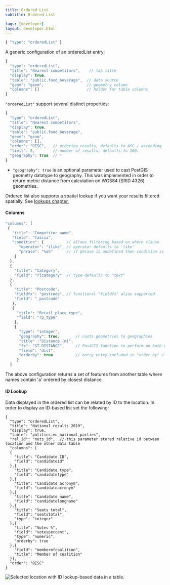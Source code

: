 ```yaml
---
title: Ordered List
subtitle: Ordered List

tags: [developer]
layout: developer.html
---
```


```javascript
{ "type": "orderedList" }
```

A generic configuration of an orderedList entry:

```javascript
{
  "type": "orderedList",
  "title": "Nearest competitors",    // tab title
  "display": true,
  "table": "public.food_beverage",  // data source
  "geom": "geom",                   // geometry column
  "columns": []                     // holder for table columns
}
```

`"orderedList"` support several distinct properties:

```javascript
{
  "type": "orderedList",
  "title": "Nearest competitors",
  "display": true,
  "table": "public.food_beverage",
  "geom": "geom",
  "columns": [],
  "order": "DESC",   // ordering results, defaults to ASC / ascending
  "limit": 8,        // number of results, defaults to 100.
  "geography": true  // *
}
```

* `"geography": true` is an optional parameter used to cast PostGIS geometry datatype to geography. This was implemented in order to return metric distance from calculation on WGS84 \(SRID 4326\) geometries.

Ordered list also supports a spatial lookup if you want your results filtered spatially. See [lookups chapter.](./lookups.md)

#### Columns

```javascript
"columns": [
 {
   "title": "Competitor name",
   "field": "fascia",
   "condition": {          // allows filtering based on where clause
      "operator": "ilike", // operator defaults to 'like'
      "phrase": "%a%"      // if phrase is undefined then condition is left out 
    }
  },
  {
    "title": "Category",
    "field": "rlcategory"  // type defaults to "text"
  },
  {
    "title": "Postcode",
    "fieldfx": "postcode", // functional "fieldfx" alias supported 
    "field": "_postcode"
   },
   {
     "title": "Retail place type",
     "field": "rp_type"
    },
    {
      "type": "integer",
      "geography": true,       // casts geometries to geographies
      "title" :"Distance (m)",
      "fx": "ST_DISTANCE",     // PostGIS function to perform on both geometries
      "field": "dist",
      "orderby": true          // entry entry included in "order by" clause
     }
  ]
```

The above configuration returns a set of features from another table where names contain 'a' ordered by closest distance.


#### ID Lookup

Data displayed in the ordered list can be related by ID to the location. In order to display an ID-based list set the following:

```text
{
  "type": "orderedList",
  "title": "National results 2019",
  "display": true,
  "table": "politics.eu_national_parties",
  "rel_id": "nuts_id",  // this parameter stored relative id between location and the other data table
  "columns": [
  {
    "title": "Candidate ID",
    "field": "candidateid"
  },{
    "title": "Candidate type",
    "field": "candidatetype"
  },{
    "title": "Candidate acronym",
    "field": "candidateacronym"
  },{
    "title": "Candidate name",
    "field": "candidatelongname"
  },{
    "title": "Seats total",
    "field": "seatstotal",
    "type": "integer"
  },{
    "title": "Votes %",
    "field": "votespercent",
    "type": "numeric",
    "orderby": true
  },{
    "field": "memberofcoalition",
    "title": "Member of coalition"
  }],
  "order": "DESC"
}
```

![Selected location with ID lookup-based data in a table.](../../../assets/img/ordered_list_id_lookup.png) 

